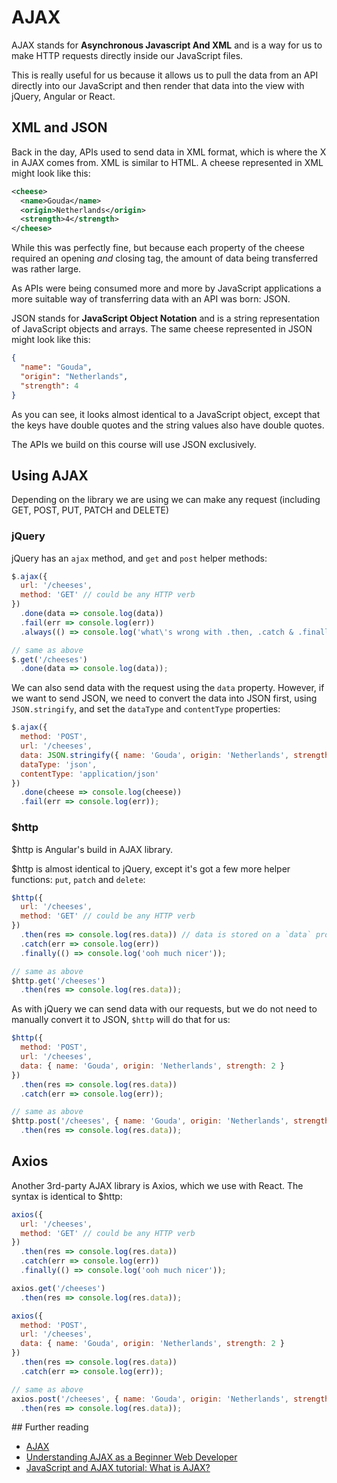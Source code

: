 # AJAX

AJAX stands for **Asynchronous Javascript And XML** and is a way for us to make HTTP requests directly inside our JavaScript files.

This is really useful for us because it allows us to pull the data from an API directly into our JavaScript and then render that data into the view with jQuery, Angular or React.

## XML and JSON

Back in the day, APIs used to send data in XML format, which is where the X in AJAX comes from. XML is similar to HTML. A cheese represented in XML might look like this:

```xml
<cheese>
  <name>Gouda</name>
  <origin>Netherlands</origin>
  <strength>4</strength>
</cheese>
```

While this was perfectly fine, but because each property of the cheese required an opening _and_ closing tag, the amount of data being transferred was rather large.

As APIs were being consumed more and more by JavaScript applications a more suitable way of transferring data with an API was born: JSON.

JSON stands for **JavaScript Object Notation** and is a string representation of JavaScript objects and arrays. The same cheese represented in JSON might look like this:

```json
{
  "name": "Gouda",
  "origin": "Netherlands",
  "strength": 4
}
```

As you can see, it looks almost identical to a JavaScript object, except that the keys have double quotes and the string values also have double quotes.

The APIs we build on this course will use JSON exclusively.

## Using AJAX

Depending on the library we are using we can make any request (including GET, POST, PUT, PATCH and DELETE)

### jQuery

jQuery has an `ajax` method, and `get` and `post` helper methods:

```js
$.ajax({
  url: '/cheeses',
  method: 'GET' // could be any HTTP verb
})
  .done(data => console.log(data))
  .fail(err => console.log(err))
  .always(() => console.log('what\'s wrong with .then, .catch & .finally??'));

// same as above
$.get('/cheeses')
  .done(data => console.log(data));
```

We can also send data with the request using the `data` property. However, if we want to send JSON, we need to convert the data into JSON first, using `JSON.stringify`, and set the `dataType` and `contentType` properties:

```js
$.ajax({
  method: 'POST',
  url: '/cheeses',
  data: JSON.stringify({ name: 'Gouda', origin: 'Netherlands', strength: 2 }),
  dataType: 'json',
  contentType: 'application/json'
})
  .done(cheese => console.log(cheese))
  .fail(err => console.log(err));
```

### $http

$http is Angular's build in AJAX library.

$http is almost identical to jQuery, except it's got a few more helper functions:  `put`, `patch` and `delete`:

```js
$http({
  url: '/cheeses',
  method: 'GET' // could be any HTTP verb
})
  .then(res => console.log(res.data)) // data is stored on a `data` property of the response
  .catch(err => console.log(err))
  .finally(() => console.log('ooh much nicer'));

// same as above
$http.get('/cheeses')
  .then(res => console.log(res.data));
```

As with jQuery we can send data with our requests, but we do not need to manually convert it to JSON, `$http` will do that for us:

```js
$http({
  method: 'POST',
  url: '/cheeses',
  data: { name: 'Gouda', origin: 'Netherlands', strength: 2 }
})
  .then(res => console.log(res.data))
  .catch(err => console.log(err));

// same as above
$http.post('/cheeses', { name: 'Gouda', origin: 'Netherlands', strength: 2 })
  .then(res => console.log(res.data));
```

## Axios

Another 3rd-party AJAX library is Axios, which we use with React. The syntax is identical to $http:

```js
axios({
  url: '/cheeses',
  method: 'GET' // could be any HTTP verb
})
  .then(res => console.log(res.data))
  .catch(err => console.log(err))
  .finally(() => console.log('ooh much nicer'));

axios.get('/cheeses')
  .then(res => console.log(res.data));

axios({
  method: 'POST',
  url: '/cheeses',
  data: { name: 'Gouda', origin: 'Netherlands', strength: 2 }
})
  .then(res => console.log(res.data))
  .catch(err => console.log(err));

// same as above
axios.post('/cheeses', { name: 'Gouda', origin: 'Netherlands', strength: 2 })
  .then(res => console.log(res.data));
```

## Further reading

- [AJAX](https://developer.mozilla.org/en-US/docs/Web/Guide/AJAX)
- [Understanding AJAX as a Beginner Web Developer](https://www.codementor.io/sheena/ajax-tutorial-web-development-du107rzaq)
- [JavaScript and AJAX tutorial: What is AJAX?](https://www.youtube.com/watch?v=RDo3hBL1rfA)
